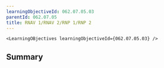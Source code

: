 ```yaml
---
learningObjectiveId: 062.07.05.03
parentId: 062.07.05
title: RNAV 1/RNAV 2/RNP 1/RNP 2
---
```


```tsx eval
<LearningOBjectives learningObjectiveId={062.07.05.03} />
```

## Summary

